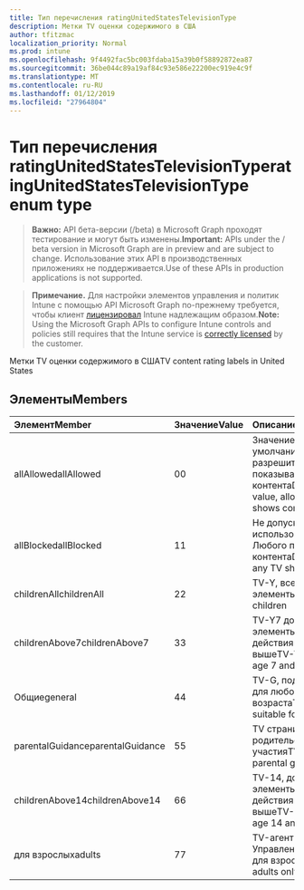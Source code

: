 ```yaml
---
title: Тип перечисления ratingUnitedStatesTelevisionType
description: Метки TV оценки содержимого в США
author: tfitzmac
localization_priority: Normal
ms.prod: intune
ms.openlocfilehash: 9f4492fac5bc003fdaba15a39b0f58892872ea87
ms.sourcegitcommit: 36be044c89a19af84c93e586e22200ec919e4c9f
ms.translationtype: MT
ms.contentlocale: ru-RU
ms.lasthandoff: 01/12/2019
ms.locfileid: "27964804"
---
```

# <a name="ratingunitedstatestelevisiontype-enum-type"></a><span data-ttu-id="6f2c3-103">Тип перечисления ratingUnitedStatesTelevisionType</span><span class="sxs-lookup"><span data-stu-id="6f2c3-103">ratingUnitedStatesTelevisionType enum type</span></span>

> <span data-ttu-id="6f2c3-104">**Важно:** API бета-версии (/beta) в Microsoft Graph проходят тестирование и могут быть изменены.</span><span class="sxs-lookup"><span data-stu-id="6f2c3-104">**Important:** APIs under the / beta version in Microsoft Graph are in preview and are subject to change.</span></span> <span data-ttu-id="6f2c3-105">Использование этих API в производственных приложениях не поддерживается.</span><span class="sxs-lookup"><span data-stu-id="6f2c3-105">Use of these APIs in production applications is not supported.</span></span>

> <span data-ttu-id="6f2c3-106">**Примечание.** Для настройки элементов управления и политик Intune с помощью API Microsoft Graph по-прежнему требуется, чтобы клиент [лицензировал](https://go.microsoft.com/fwlink/?linkid=839381) Intune надлежащим образом.</span><span class="sxs-lookup"><span data-stu-id="6f2c3-106">**Note:** Using the Microsoft Graph APIs to configure Intune controls and policies still requires that the Intune service is [correctly licensed](https://go.microsoft.com/fwlink/?linkid=839381) by the customer.</span></span>

<span data-ttu-id="6f2c3-107">Метки TV оценки содержимого в США</span><span class="sxs-lookup"><span data-stu-id="6f2c3-107">TV content rating labels in United States</span></span>
## <a name="members"></a><span data-ttu-id="6f2c3-108">Элементы</span><span class="sxs-lookup"><span data-stu-id="6f2c3-108">Members</span></span>
|<span data-ttu-id="6f2c3-109">Элемент</span><span class="sxs-lookup"><span data-stu-id="6f2c3-109">Member</span></span>|<span data-ttu-id="6f2c3-110">Значение</span><span class="sxs-lookup"><span data-stu-id="6f2c3-110">Value</span></span>|<span data-ttu-id="6f2c3-111">Описание</span><span class="sxs-lookup"><span data-stu-id="6f2c3-111">Description</span></span>|
|:---|:---|:---|
|<span data-ttu-id="6f2c3-112">allAllowed</span><span class="sxs-lookup"><span data-stu-id="6f2c3-112">allAllowed</span></span>|<span data-ttu-id="6f2c3-113">0</span><span class="sxs-lookup"><span data-stu-id="6f2c3-113">0</span></span>|<span data-ttu-id="6f2c3-114">Значение по умолчанию, разрешить всем TV показывает контента</span><span class="sxs-lookup"><span data-stu-id="6f2c3-114">Default value, allow all TV shows content</span></span>|
|<span data-ttu-id="6f2c3-115">allBlocked</span><span class="sxs-lookup"><span data-stu-id="6f2c3-115">allBlocked</span></span>|<span data-ttu-id="6f2c3-116">1</span><span class="sxs-lookup"><span data-stu-id="6f2c3-116">1</span></span>|<span data-ttu-id="6f2c3-117">Не допускайте использование Любого показывает контента</span><span class="sxs-lookup"><span data-stu-id="6f2c3-117">Do not allow any TV shows content</span></span>|
|<span data-ttu-id="6f2c3-118">childrenAll</span><span class="sxs-lookup"><span data-stu-id="6f2c3-118">childrenAll</span></span>|<span data-ttu-id="6f2c3-119">2</span><span class="sxs-lookup"><span data-stu-id="6f2c3-119">2</span></span>|<span data-ttu-id="6f2c3-120">TV-Y, все дочерние элементы</span><span class="sxs-lookup"><span data-stu-id="6f2c3-120">TV-Y, all children</span></span>|
|<span data-ttu-id="6f2c3-121">childrenAbove7</span><span class="sxs-lookup"><span data-stu-id="6f2c3-121">childrenAbove7</span></span>|<span data-ttu-id="6f2c3-122">3</span><span class="sxs-lookup"><span data-stu-id="6f2c3-122">3</span></span>|<span data-ttu-id="6f2c3-123">TV-Y7 дочерние элементы, срок действия 7 и выше</span><span class="sxs-lookup"><span data-stu-id="6f2c3-123">TV-Y7, children age 7 and above</span></span>|
|<span data-ttu-id="6f2c3-124">Общие</span><span class="sxs-lookup"><span data-stu-id="6f2c3-124">general</span></span>|<span data-ttu-id="6f2c3-125">4</span><span class="sxs-lookup"><span data-stu-id="6f2c3-125">4</span></span>|<span data-ttu-id="6f2c3-126">TV-G, подходящее для любого возраста</span><span class="sxs-lookup"><span data-stu-id="6f2c3-126">TV-G, suitable for all ages</span></span>|
|<span data-ttu-id="6f2c3-127">parentalGuidance</span><span class="sxs-lookup"><span data-stu-id="6f2c3-127">parentalGuidance</span></span>|<span data-ttu-id="6f2c3-128">5</span><span class="sxs-lookup"><span data-stu-id="6f2c3-128">5</span></span>|<span data-ttu-id="6f2c3-129">TV страница, родительского участия</span><span class="sxs-lookup"><span data-stu-id="6f2c3-129">TV-PG, parental guidance</span></span>|
|<span data-ttu-id="6f2c3-130">childrenAbove14</span><span class="sxs-lookup"><span data-stu-id="6f2c3-130">childrenAbove14</span></span>|<span data-ttu-id="6f2c3-131">6</span><span class="sxs-lookup"><span data-stu-id="6f2c3-131">6</span></span>|<span data-ttu-id="6f2c3-132">TV-14, дочерние элементы, срок действия 14 и выше</span><span class="sxs-lookup"><span data-stu-id="6f2c3-132">TV-14, children age 14 and above</span></span>|
|<span data-ttu-id="6f2c3-133">для взрослых</span><span class="sxs-lookup"><span data-stu-id="6f2c3-133">adults</span></span>|<span data-ttu-id="6f2c3-134">7</span><span class="sxs-lookup"><span data-stu-id="6f2c3-134">7</span></span>|<span data-ttu-id="6f2c3-135">TV-агент Управления, только для взрослых</span><span class="sxs-lookup"><span data-stu-id="6f2c3-135">TV-MA, adults only</span></span>|





